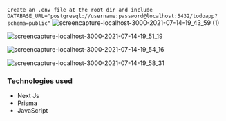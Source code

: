 
```Create an .env file at the root dir and include DATABASE_URL="postgresql://username:password@localhost:5432/todoapp?schema=public"```
![screencapture-localhost-3000-2021-07-14-19_43_59 (1)](https://user-images.githubusercontent.com/27458911/125720050-b690d322-1b73-4818-91e1-85aa5f284b73.png)

![screencapture-localhost-3000-2021-07-14-19_51_19](https://user-images.githubusercontent.com/27458911/125720355-ed6e4d71-dd8e-47b0-ba9a-e16188737f90.png)

![screencapture-localhost-3000-2021-07-14-19_54_16](https://user-images.githubusercontent.com/27458911/125720630-ee2c5c24-5a60-4193-9e89-4715179912f6.png)

![screencapture-localhost-3000-2021-07-14-19_58_31](https://user-images.githubusercontent.com/27458911/125721014-2193c4ca-680f-43c6-a4a1-94f391633be2.png)


### Technologies used
* Next Js
* Prisma
* JavaScript
